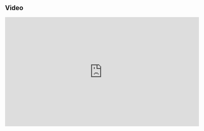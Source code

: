 ## Video

<iframe src="https://player.vimeo.com/video/665825455?h=48681fd110&title=0&byline=0" width="640" height="360" frameborder="0" allow="autoplay; fullscreen; picture-in-picture" allowfullscreen></iframe>
